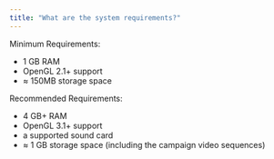 ```yaml
---
title: "What are the system requirements?"
---
```


Minimum Requirements:
- 1 GB RAM
- OpenGL 2.1+ support
- ≈ 150MB storage space

Recommended Requirements:
- 4 GB+ RAM
- OpenGL 3.1+ support
- a supported sound card
- ≈ 1 GB storage space (including the campaign video sequences)

